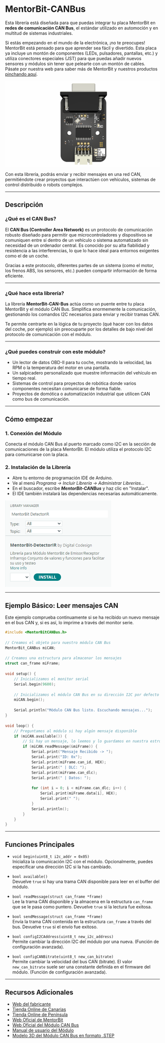 # MentorBit-CANBus

Esta librería está diseñada para que puedas integrar tu placa MentorBit en **redes de comunicación CAN Bus**, el estándar utilizado en automoción y en multitud de sistemas industriales.

Si estás empezando en el mundo de la electrónica, ¡no te preocupes! MentorBit está pensado para que aprender sea fácil y divertido. Esta placa ya incluye un montón de componentes (LEDs, pulsadores, pantallas, etc.) y utiliza conectores especiales (JST) para que puedas añadir nuevos sensores y módulos sin tener que pelearte con un montón de cables. Pásate por nuestra web para saber más de MentorBit y nuestros productos [pinchando aquí](https://digitalcodesign.com/).

![Render del Módulo MentorBit de CAN Bus.](https://github.com/DigitalCodesign/MentorBit-CANBus/blob/main/assets/can_module.png)

Con esta librería, podrás enviar y recibir mensajes en una red CAN, permitiéndote crear proyectos que interactúen con vehículos, sistemas de control distribuido o robots complejos.

---

## Descripción

### ¿Qué es el CAN Bus?

El **CAN Bus (Controller Area Network)** es un protocolo de comunicación robusto diseñado para permitir que microcontroladores y dispositivos se comuniquen entre sí dentro de un vehículo o sistema automatizado sin necesidad de un ordenador central. Es conocido por su alta fiabilidad y resistencia a las interferencias, lo que lo hace ideal para entornos exigentes como el de un coche.

Gracias a este protocolo, diferentes partes de un sistema (como el motor, los frenos ABS, los sensores, etc.) pueden compartir información de forma eficiente.

---

### ¿Qué hace esta librería?

La librería **MentorBit-CAN-Bus** actúa como un puente entre tu placa MentorBit y el módulo CAN Bus. Simplifica enormemente la comunicación, gestionando los comandos I2C necesarios para enviar y recibir tramas CAN.

Te permite centrarte en la lógica de tu proyecto (qué hacer con los datos del coche, por ejemplo) sin preocuparte por los detalles de bajo nivel del protocolo de comunicación con el módulo.

---

### ¿Qué puedes construir con este módulo?

- Un lector de datos OBD-II para tu coche, mostrando la velocidad, las RPM o la temperatura del motor en una pantalla.
- Un salpicadero personalizado que muestre información del vehículo en tiempo real.
- Sistemas de control para proyectos de robótica donde varios componentes necesitan comunicarse de forma fiable.
- Proyectos de domótica o automatización industrial que utilicen CAN como bus de comunicación.

---

## Cómo empezar

### 1. **Conexión del Módulo**

Conecta el módulo CAN Bus al puerto marcado como I2C en la sección de comunicaciones de la placa MentorBit. El módulo utiliza el protocolo I2C para comunicarse con la placa.

### 2. **Instalación de la Librería**

- Abre tu entorno de programación IDE de Arduino.
- Ve al menú *Programa -> Incluir Librería -> Administrar Librerías...*
- En el buscador, escribe ***MentorBit-CANBus*** y haz clic en "Instalar".
- El IDE también instalará las dependencias necesarias automáticamente.

![Ejemplo de búsqueda en el gestor de librerías del IDE de Arduino.](https://github.com/DigitalCodesign/MentorBit-CANBus/blob/main/assets/library_instalation_example.png)

---

## Ejemplo Básico: Leer mensajes CAN

Este ejemplo comprueba continuamente si se ha recibido un nuevo mensaje en el bus CAN y, si es así, lo imprime a través del monitor serie.

```cpp
#include <MentorBitCANBus.h>

// Creamos el objeto para nuestro módulo CAN Bus
MentorBit_CANBus miCAN;

// Creamos una estructura para almacenar los mensajes
struct can_frame miFrame;

void setup() {
    // Inicializamos el monitor serial
    Serial.begin(9600);
    
    // Inicializamos el módulo CAN Bus en su dirección I2C por defecto (0x05)
    miCAN.begin(); 
    
    Serial.println("Módulo CAN Bus listo. Escuchando mensajes...");
}

void loop() {
    // Preguntamos al módulo si hay algún mensaje disponible
    if (miCAN.available()) {
        // Si hay un mensaje, lo leemos y lo guardamos en nuestra estructura
        if (miCAN.readMessage(&miFrame)) {
            Serial.print("Mensaje Recibido -> ");
            Serial.print("ID: 0x");
            Serial.print(miFrame.can_id, HEX);
            Serial.print(" | DLC: ");
            Serial.print(miFrame.can_dlc);
            Serial.print(" | Datos: ");
            
            for (int i = 0; i < miFrame.can_dlc; i++) {
                Serial.print(miFrame.data[i], HEX);
                Serial.print(" ");
            }
            Serial.println();
        }
    }
}
```

---

## Funciones Principales

- `void begin(uint8_t i2c_addr = 0x05)`  
  Inicializa la comunicación I2C con el módulo. Opcionalmente, puedes especificar una dirección I2C si la has cambiado.

- `bool available()`  
  Devuelve <code>true</code> si hay una trama CAN disponible para leer en el buffer del módulo.

- `bool readMessage(struct can_frame *frame)`  
  Lee la trama CAN disponible y la almacena en la estructura <code>can_frame</code> que se le pasa como puntero. Devuelve <code>true</code> si la lectura fue exitosa.

- `bool sendMessage(struct can_frame *frame)`  
  Envía la trama CAN contenida en la estructura <code>can_frame</code> a través del bus. Devuelve <code>true</code> si el envío fue exitoso.

- `bool configI2CAddress(uint8_t new_i2c_address)`  
  Permite cambiar la dirección I2C del módulo por una nueva. (Función de configuración avanzada).

- `bool configCANBitrate(uint8_t new_can_bitrate)`  
  Permite cambiar la velocidad del bus CAN (bitrate). El valor <code>new_can_bitrate</code> suele ser una constante definida en el firmware del módulo. (Función de configuración avanzada).

---

## Recursos Adicionales

- [Web del fabricante](https://digitalcodesign.com/)
- [Tienda Online de Canarias](https://canarias.digitalcodesign.com/shop)
- [Tienda Online de Península](https://digitalcodesign.com/shop)
- [Web Oficial de MentorBit](https://digitalcodesign.com/mentorbit)
- [Web Oficial del Módulo CAN Bus]()
- [Manual de usuario del Módulo](https://drive.google.com/file/d/1vxZdAPIgVl6biilxv_bS9gNY2v4KCrDz/view?usp=drive_link)
- [Modelo 3D del Módulo CAN Bus en formato .STEP](https://drive.google.com/file/d/1RtH_D9KUnAoHc53t61vEueKS1VkrsDjF/view?usp=drive_link)



